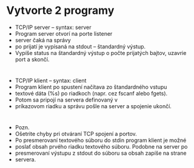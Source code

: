 # Vytvorte 2 programy
* TCP/IP server – syntax: server <port>
* Program server otvorí na porte <port> listener
* server čaká na správy
* po prijatí je vypísaná na stdout – štandardný výstup. 
* Vypíše status na štandardný výstup o počte prijatých bajtov, uzavrie port a skončí.
# 
* TCP/IP klient – syntax: client <ip> <port>
* Program klient po spustení načítava zo štandardného vstupu
* textové dáta (%s) po riadkoch (napr. cez fscanf alebo fgets).
* Potom sa pripojí na <ip> <port> servera definovaný v
* príkazovom riadku a správu pošle na server a spojenie ukončí.
# 
* Pozn.
* Ošetrite chyby pri otváraní TCP spojení a portov.
* Po presmerovaní textového súboru do stdin program klient je možné
* poslať obsah prvého riadku textového súboru. Podobne na server po
* presmerovaní výstupu z stdout do súboru sa obsah zapíše na strane
* servera.
